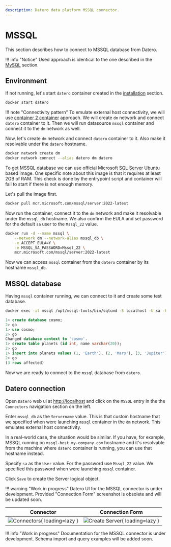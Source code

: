 ```yaml
---
description: Datero data platform MSSQL connector. 
---
```


# MSSQL
This section describes how to connect to MSSQL database from Datero.

!!! info "Notice"
    Used approach is identical to the one described in the [MySQL](./mysql.md) section.

## Environment
If not running, let's start `datero` container created in the [installation](../installation.md#running-the-container) section.
``` sh
docker start datero
```

!!! note "Connectivity pattern"
    To emulate external host connectivity, we will use [container 2 container](./index.md#container-to-container) approach.
    We will create `dm` network and connect `datero` container to it.
    Then we will run datasource `mssql` container and connect it to the `dm` network as well.

Now, let's create `dm` network and connect `datero` container to it.
Also make it resolvable under the `datero` hostname.
``` sh
docker network create dm
docker network connect --alias datero dm datero
```

[mssql_registry]: https://mcr.microsoft.com/en-us/product/mssql/server/about

To get MSSQL database we can use official Microsoft [SQL Server][mssql_registry] Ubuntu based image.
One specific note about this image is that it requires at least 2GB of RAM.
This check is done by the entrypoint script and container will fail to start if there is not enough memory.

Let's pull the image first. 
``` sh
docker pull mcr.microsoft.com/mssql/server:2022-latest
```

Now run the container, connect it to the `dm` network and make it resolvable under the `mssql_db` hostname.
We also confirm the EULA and set password for the default `sa` user to the `Mssql_22` value.
``` sh
docker run -d --name mssql \
    --network dm --network-alias mssql_db \
    -e ACCEPT_EULA=Y \
    -e MSSQL_SA_PASSWORD=Mssql_22 \
    mcr.microsoft.com/mssql/server:2022-latest
```
Now we can access `mssql` container from the `datero` container by its hostname `mssql_db`.


## MSSQL database
Having `mssql` container running, we can connect to it and create some test database.
``` sh
docker exec -it mssql /opt/mssql-tools/bin/sqlcmd -S localhost -U sa -P Mssql_22
```

``` sql
1> create database cosmo;
2> go
1> use cosmo;
2> go
Changed database context to 'cosmo'.
1> create table planets (id int, name varchar(20));
2> go
1> insert into planets values (1, 'Earth'), (2, 'Mars'), (3, 'Jupiter');
2> go
(3 rows affected)
```

Now we are ready to connect to the `mssql` database from `datero`.

## Datero connection
Open `Datero` web ui at [http://localhost](http://localhost) and click on the `MSSQL` entry in the the `Connectors` navigation section on the left.

Enter `mssql_db` as the `Servername` value. 
This is that custom hostname that we specified when were launching `mssql` container in the `dm` network.
This emulates external host connectivity. 

In a real-world case, the situation would be similar.
If you have, for example, MSSQL running on `mssql-host.my-company.com` hostname and 
it's resolvable from the machine where `datero` container is running, you can use that hostname instead.

Specify `sa` as the `User` value. For the password use `Mssql_22` value. 
We specified this password when were launching `mssql` container.

Click `Save` to create the Server logical object.

!!! warning "Work in progress"
    Datero UI for the MSSQL connector is under development.
    Provided "Connection Form" screenshot is obsolete and will be updated soon.

Connector|Connection Form
:---:|:---:
![Connectors](../images/connectors/mssql/connector.png){ loading=lazy }|![Create Server](../images/connectors/mssql/create_server.png){ loading=lazy }


!!! info "Work in progress"
    Documentation for the MSSQL connector is under development.
    Schema import and query examples will be added soon.

<!--
## Schema import
After the Server is created, we can import database schema from it.
Connection wizard will switch the tab and open `Import Schema` form.
In the `Remote Schema` drop down select you will be able to pick-up `pets` schema, 
that we created earlier in source `mssql` database.

!!! info "User vs Schema"
    In MSSQL, user and schema are the same thing.
    So, when we created `pets` user, we also created `pets` schema.

Server Object|Import Schema
:---:|:---:
![Server Object](../images/connectors/mssql/server_entry.png){ loading=lazy }|![Import Schema](../images/connectors/mssql/import_schema.png){ loading=lazy }

For example, we want to import  `pets` schema into the same `pets` local schema.
To do that, type `pets` into the `Local Schema` input field and click `Import Schema` button.

!!! note "Important"
    Schema import doesn't physically copy any data.
    For every source table and view it creates an object of a special type in a local schema.
    This object type is called foreign table.
    It implements data virtualization pattern.

    Querying foreign table will automatically fetch data from the source database.
    If supported by connector, any filtering, sorting, grouping, etc. will be pushed down to the source database.
    This means that only the data that is needed will be fetched.
    
    If you change the schema in the source database, you will need to re-import it in `Datero` to reflect the changes.
    Thus, schema evolution is handled automatically just by re-importing the schema.

If everything is correct, you will see the success notification message.
<figure markdown>
  ![Import schema completed](../images/connectors/mssql/import_schema_completed.png){ loading=lazy }
  <figcaption>Completed Schema Import</figcaption>
</figure>

We are ready now to query our MSSQL database from Datero.

## Data Querying
Click on the `Query Editor` icon in the left navigation panel.
You will see `pets` schema in the `Datero` object tree.
If you expand it, you will see `animals` table from original `mssql` database.
Its definition was automatically imported.

To query data just write a query in the editor and press `Ctrl+Enter` or click green `Run` button above.

<figure markdown>
  ![Query Data](../images/connectors/mssql/query_data.png){ loading=lazy }
  <figcaption>Query Data</figcaption>
</figure>

And that's it! You have successfully connected to the MSSQL database from Datero and queried the data.

## Summary
Of course, having just a single datasource is not very interesting.
It's non-distinguishable from the direct connection to MSSQL via any other tool, like DBeaver.
But the real power of Datero is in its ability to connect to multiple datasources and join data from them.

This is what is not possible via the "direct connection" tools.
Even if they support connecting to multiple datasources, they don't support joining the data from them.
-->